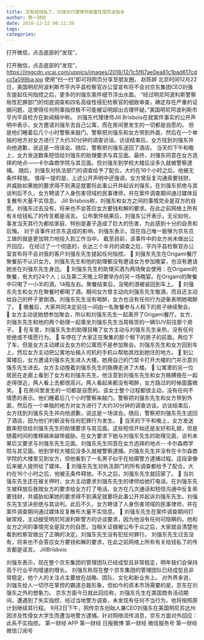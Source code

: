 ```yaml
---
title: 没有给钱私了，刘强东代理律师披露性侵风波始末
author: 第一财经
date: 2018-12-22 06:11:39
tags: 
categories: 
---
```

打开微信，点击底部的“发现”，
<!-- more -->
打开微信，点击底部的“发现”，
https://imgcdn.yicai.com/uppics/images/2018/12/1c5f67ae0ea81c1bad617cdcc1a099ba.jpg
使用“扫一扫”即可将网页分享至朋友圈。
赵陈婷
北京时间12月22日，美国明尼阿波利斯市亨内平县检察官办公室宣布将不会对京东集团CEO刘强东提起任何指控之后，更多的刘强东案件细节浮出水面。
“经过明尼阿波利斯警察局性犯罪部门的彻底调查和四名高级性侵犯检察官的细致审查，确定存在严重的证据问题，这使得任何刑事指控极不可能被证明超出合理怀疑。”美国明尼阿波利斯市亨内平县检方在新闻稿中称。
刘强东代理律师Jill Brisbois在就案件事实的公开声明中表示，女方邀请刘强东去自己公寓，而在房间里发生的一切都是自愿的。
但是他们睡着后几个小时警察来敲门。警察把刘强东和女方带到外面，然后在一个单独的地方对女方进行了大约30分钟的调查访谈。访谈结束后，女方找到刘强东并向他道歉，说这是一场误会。随后，警察把刘强东送回了酒店。
当天的下午和晚上，女方发送数条短信给刘强东的助理要求与其见面。最终，刘强东同意在女方选择的地点——卡尔森商学院与其见面。但刘强东到学校大楼后没多久就被警察逮捕。
随后，刘强东对执法部门的调查给予了配合。大约在16个小时之后，他被无条件释放。
值得一提的是，上述公开声明中还强调，女方曾反复沟通索要钱财，并威胁如果她的要求得不到满足就要将此事公开并起诉刘强东。在刘强东拒绝与其谈判后不久，女方聘请了人身伤害领域的民事律师，并在案件调查期间通过媒体反复散布大量不实信息。
Jill Brisbois称，刘强东和女方之间的事情完全是双方的自愿。刘强东过去没有，将来也不会答应女方要钱和解的要求。在此之前网络上所有有关给钱私了的传言都是谣言。
公布案件结果后，刘强东公开表示，无论如何，事发当天其行为都给家庭、特别是妻子造成了巨大的伤害，为此感到十分的自责和后悔。
对于该事件对京东造成的影响，刘强东表示，现在自己唯一能够为京东员工做的就是更加努力地投入到工作当中。
截至目前，该事件中的女方尚未做出公开回应。
在经过了一个彻底的，长达三个半月的调查之后，亨内平县检察官办公室宣布将不会对我的客户刘强东先生提起任何指控。
 刘强东先生在Origami餐厅聚餐前不认识女方。刘强东先生和他的助理都没有邀请女方参加晚宴，也没有邀请她坐在刘强东先生身边。
 刘强东先生的助理买酒为两场聚会使用：在Origami的聚餐，有大约24个人；以及第二天晚上将要举办的另一场晚宴。在Origami的聚餐中只喝了一小半的酒，14瓶左右。聚餐结束后，没喝的酒被装回到车上。
 刘强东先生和女方在聚餐时都喝了酒。期间女方曾主动向刘强东先生敬酒，而且还主动给自己的杯子里倒酒。刘强东先生没有喝醉，女方也没有任何行为迹象表明她喝醉了。
 晚餐后，大家共同决定前往一间由一名聚餐参与人租下的房子继续聚会。
 女方主动说她想参加聚会，所以和刘强东先生一起离开了Origami餐厅。女方、刘强东先生和他的两个助理一起乘坐刘强东先生当周租赁的一辆SUV前往那个房子。
 在车里，刘强东先生的助理目睹了女方主动与刘强东先生亲热，没有任何拒绝或不情愿行为。
 车停在了大家正在聚集的那个租下的房子的前面。两位下了车，但是女方主动建议去女方的公寓而不是参加聚会。刘强东先生和女方回到车上，然后女方主动把公寓地址输入司机的手机以帮助其找到她住的地方。
 到公寓楼后，女方邀请刘强东先生进入大楼。她用自己的门禁卡打开大楼的门并示意刘强东先生进去。女方主动挽着刘强东先生的胳膊走进了大楼。
 公寓里的另一位居民在走廊上看到了女方和刘强东先生。他注意到刘强东先生和女方胳膊挽在一起走得很近，两人看上去都很高兴。两人看起来都没有喝醉，女方路过的时候面露微笑。
 在房间里发生的一切都是自愿的。该女士整个过程都很主动，没有任何不情愿的表示。他们睡着后几个小时警察来敲门。警察把刘强东先生和女方带到外面，然后在一个单独的地方对女方进行了大约30分钟的调查访谈。访谈结束后，女方找到刘强东先生并向他道歉，说这是一场误会。随后，警察把刘强东先生送回了酒店，因为他们判断没有任何犯罪行为发生。
 当天的下午和晚上，女方发送数条短信给刘强东先生的助理要求与其见面。这些短信开始还是友好和礼貌，但是随着时间的推移越来越带威胁。在女方要求下她与刘强东先生的助理见面，谈判未果后又要求与刘强东先生见面。刘强东先生同意在女方选择的地点-- 卡尔森商学院与其见面。他到学校大楼后没多久就被警察逮捕。刘强东先生并没有在卡尔森商学院的大楼里见到女方，但他看到了一名男子似乎在拍摄警方逮捕过程。这段录像后来被人提供给了媒体。
 刘强东先生对执法部门的所有调查都给予了配合。大约在16个小时之后，他被无条件释放。不久之后，刘强东先生就回家了。
 当刘强东先生还在被关押时，女方主动要求刘强东先生的律师给她打电话。在刘强东先生被释放后我按女方的要求给女方打了电话。女方在几次通话和短信沟通中反复索要钱财，并威胁如果她的要求得不到满足就要将此事公开并起诉刘强东先生。刘强东先生坚决拒绝与其谈判。此后不久，女方聘请了人身伤害领域的民事律师，并在案件调查期间通过媒体反复散布大量不实信息。
 刘强东先生在案件调查期间打破常规，主动接受明尼阿波利斯警方的访谈要求，因为他没有任何可隐瞒的。他和女方之间的事情完全是双方的自愿。当相关证据被公布于众之后，大家就会清楚地看到检察官做出了正确的决定。刘强东先生没有犯任何罪行。
刘强东先生过去没有，将来也不会答应女方要钱和解的要求。在此之前网络上所有有关给钱私了的传言都是谣言。
JillBrisbois
 
 
刘强东表示，现在整个京东集团的管理团队已经成型且非常稳定，明年我们会保持高于行业平均增速的增长。
刘强东称现在整个京东集团的管理团队已经成型且非常稳定，他个人的关注点主要放在战略、团队、文化和新业务上。
对外界来说，刘强东给人一切尽在掌控的霸道总裁形象，但如今的资本市场需要的是，京东在刘强东之外的想象力。
京东方面今日就此回应称，刘强东先生在美国商务活动期间，遭遇到了失实指控，经过当地警方调查，未发现有任何不当行为，他将按照原计划继续其行程。
9月2日下午，网传京东创始人兼CEO刘强东在美国明尼苏达州因涉及性侵女大学生而遭当地警方逮捕。针对网络流传消息，京东方面对外回应：此系不实指控。
第一财经
APP
第一财经
日报微博
第一财经
微信服务号
第一财经
微信订阅号

